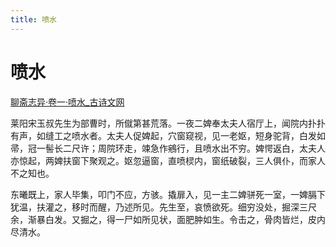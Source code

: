 ```yaml
---
title: 喷水
---
```


# 喷水

[聊斋志异·卷一·喷水_古诗文网](https://so.gushiwen.cn/guwen/bookv_46653FD803893E4F182DE78C85B26F0F.aspx)

莱阳宋玉叔先生为部曹时，所僦第甚荒落。一夜二婢奉太夫人宿厅上，闻院内扑扑有声，如缝工之喷水者。太夫人促婢起，穴窗窥视，见一老妪，短身驼背，白发如帚，冠一髻长二尺许；周院环走，竦急作鵷行，且喷水出不穷。婢愕返白，太夫人亦惊起，两婢扶窗下聚观之。妪忽逼窗，直喷棂内，窗纸破裂，三人俱仆，而家人不之知也。

东曦既上，家人毕集，叩门不应，方骇。撬扉入，见一主二婢骈死一室，一婢膈下犹温，扶灌之，移时而醒，乃述所见。先生至，哀愤欲死。细穷没处，掘深三尺余，渐暴白发。又掘之，得一尸如所见状，面肥肿如生。令击之，骨肉皆烂，皮内尽清水。